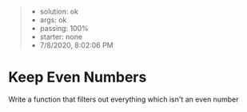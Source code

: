 <!-- BEGIN REPORT -->
> - solution: ok 
> - args: ok 
> - passing: 100% 
> - starter: none 
> - 7/8/2020, 8:02:06 PM
<!-- END REPORT -->

# Keep Even Numbers

Write a function that filters out everything which isn't an even number

